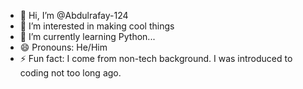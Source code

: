 - 👋 Hi, I’m @Abdulrafay-124
- 👀 I’m interested in making cool things
- 🌱 I’m currently learning Python...
- 😄 Pronouns: He/Him
- ⚡ Fun fact: I come from non-tech background. I was introduced to coding not too long ago.
<!---
Abdulrafay-124/Abdulrafay-124 is a ✨ special ✨ repository because its `README.md` (this file) appears on your GitHub profile.
You can click the Preview link to take a look at your changes.
--->
